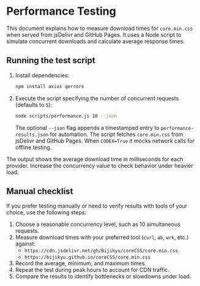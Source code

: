 # Performance Testing

This document explains how to measure download times for `core.min.css` when served from jsDelivr and GitHub Pages. It uses a Node script to simulate concurrent downloads and calculate average response times.

## Running the test script

1. Install dependencies:
   ```bash
   npm install axios qerrors
   ```
2. Execute the script specifying the number of concurrent requests (defaults to `5`):
   ```bash
   node scripts/performance.js 10 --json
   ```
   The optional `--json` flag appends a timestamped entry to `performance-results.json` for automation. The script fetches `core.min.css` from jsDelivr and GitHub Pages. When `CODEX=True` it mocks network calls for offline testing.

The output shows the average download time in milliseconds for each provider. Increase the concurrency value to check behavior under heavier load.

## Manual checklist

If you prefer testing manually or need to verify results with tools of your choice, use the following steps:

1. Choose a reasonable concurrency level, such as 10 simultaneous requests.
2. Measure download times with your preferred tool (`curl`, `ab`, `wrk`, etc.) against:
   - `https://cdn.jsdelivr.net/gh/Bijikyu/coreCSS/core.min.css`
   - `https://bijikyu.github.io/coreCSS/core.min.css`
3. Record the average, minimum, and maximum times.
4. Repeat the test during peak hours to account for CDN traffic.
5. Compare the results to identify bottlenecks or slowdowns under load.
